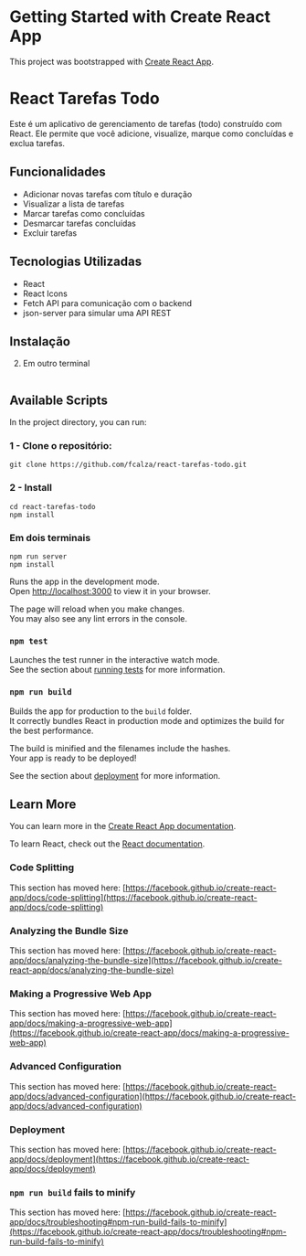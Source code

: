 # Getting Started with Create React App

This project was bootstrapped with [Create React App](https://github.com/facebook/create-react-app).


# React Tarefas Todo

Este é um aplicativo de gerenciamento de tarefas (todo) construído com React. Ele permite que você adicione, visualize, marque como concluídas e exclua tarefas.

## Funcionalidades

- Adicionar novas tarefas com título e duração
- Visualizar a lista de tarefas
- Marcar tarefas como concluídas
- Desmarcar tarefas concluídas
- Excluir tarefas

## Tecnologias Utilizadas

- React
- React Icons
- Fetch API para comunicação com o backend
- json-server para simular uma API REST

## Instalação


2. Em outro terminal
    ```bash
   

## Available Scripts

In the project directory, you can run:

### 1 - Clone o repositório:
`git clone https://github.com/fcalza/react-tarefas-todo.git` 

### 2 - Install 
`cd react-tarefas-todo`  
`npm install`  

### Em dois terminais
`npm run server`  
`npm install`  

Runs the app in the development mode.\
Open [http://localhost:3000](http://localhost:3000) to view it in your browser.

The page will reload when you make changes.\
You may also see any lint errors in the console.

### `npm test`

Launches the test runner in the interactive watch mode.\
See the section about [running tests](https://facebook.github.io/create-react-app/docs/running-tests) for more information.

### `npm run build`

Builds the app for production to the `build` folder.\
It correctly bundles React in production mode and optimizes the build for the best performance.

The build is minified and the filenames include the hashes.\
Your app is ready to be deployed!

See the section about [deployment](https://facebook.github.io/create-react-app/docs/deployment) for more information.

## Learn More

You can learn more in the [Create React App documentation](https://facebook.github.io/create-react-app/docs/getting-started).

To learn React, check out the [React documentation](https://reactjs.org/).

### Code Splitting

This section has moved here: [https://facebook.github.io/create-react-app/docs/code-splitting](https://facebook.github.io/create-react-app/docs/code-splitting)

### Analyzing the Bundle Size

This section has moved here: [https://facebook.github.io/create-react-app/docs/analyzing-the-bundle-size](https://facebook.github.io/create-react-app/docs/analyzing-the-bundle-size)

### Making a Progressive Web App

This section has moved here: [https://facebook.github.io/create-react-app/docs/making-a-progressive-web-app](https://facebook.github.io/create-react-app/docs/making-a-progressive-web-app)

### Advanced Configuration

This section has moved here: [https://facebook.github.io/create-react-app/docs/advanced-configuration](https://facebook.github.io/create-react-app/docs/advanced-configuration)

### Deployment

This section has moved here: [https://facebook.github.io/create-react-app/docs/deployment](https://facebook.github.io/create-react-app/docs/deployment)

### `npm run build` fails to minify

This section has moved here: [https://facebook.github.io/create-react-app/docs/troubleshooting#npm-run-build-fails-to-minify](https://facebook.github.io/create-react-app/docs/troubleshooting#npm-run-build-fails-to-minify)
